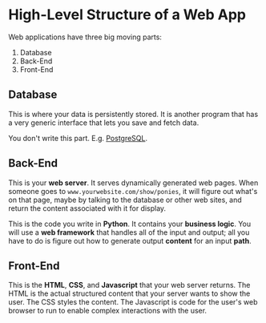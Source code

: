 # High-Level Structure of a Web App
Web applications have three big moving parts:
1. Database
1. Back-End
1. Front-End

## Database
This is where your data is persistently stored.
It is another program that has a very generic interface that lets you save and fetch data.

You don't write this part.
E.g. [PostgreSQL](http://www.postgresql.org).

## Back-End
This is your **web server**.
It serves dynamically generated web pages.
When someone goes to `www.yourwebsite.com/show/ponies`, it will figure out what's on that page, maybe by talking to the database or other web sites, and return the content associated with it for display.

This is the code you write in **Python**.
It contains your **business logic**.
You will use a **web framework** that handles all of the input and output;
all you have to do is figure out how to generate output **content** for an input **path**.

## Front-End
This is the **HTML**, **CSS**, and **Javascript** that your web server returns.
The HTML is the actual structured content that your server wants to show the user.
The CSS styles the content.
The Javascript is code for the user's web browser to run to enable complex interactions with the user.
